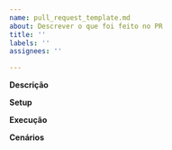 ```yaml
---
name: pull_request_template.md
about: Descrever o que foi feito no PR
title: ''
labels: ''
assignees: ''

---
```


**Descrição**

**Setup**

**Execução**

**Cenários**
